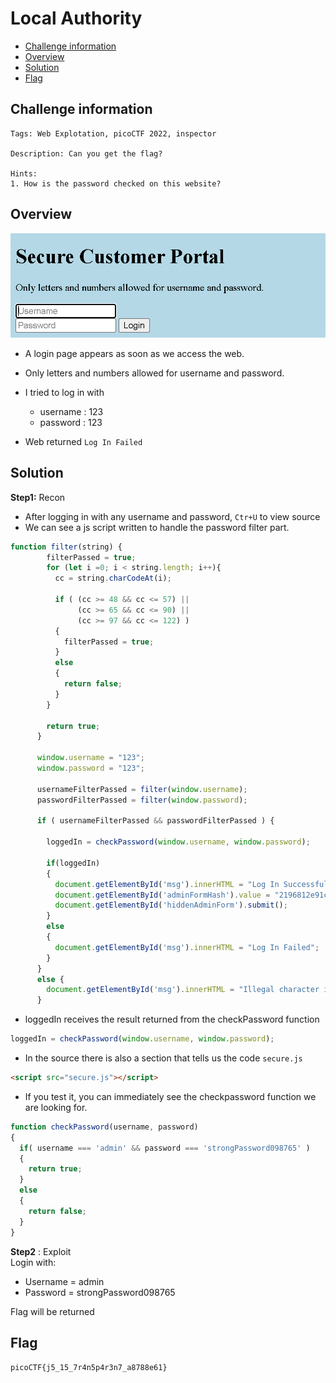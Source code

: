 # Local Authority
- [Challenge information](#challenge-information)
- [Overview](#overview)
- [Solution](#solution)
- [Flag](#flag)
## Challenge information
```text
Tags: Web Explotation, picoCTF 2022, inspector

Description: Can you get the flag?

Hints: 
1. How is the password checked on this website?
```
## Overview
![alt text](/picoCTF/Static/Images/Local_Authority/image.png)  
* A login page appears as soon as we access the web.  
* Only letters and numbers allowed for username and password.  
* I tried to log in with  
    * username : 123  
    * password : 123  

* Web returned `Log In Failed`
## Solution
**Step1:** Recon  
* After logging in with any username and password, `Ctr+U` to view source  
* We can see a js script written to handle the password filter part.  
```Javascript
function filter(string) {
        filterPassed = true;
        for (let i =0; i < string.length; i++){
          cc = string.charCodeAt(i);
          
          if ( (cc >= 48 && cc <= 57) ||
               (cc >= 65 && cc <= 90) ||
               (cc >= 97 && cc <= 122) )
          {
            filterPassed = true;     
          }
          else
          {
            return false;
          }
        }
        
        return true;
      }
    
      window.username = "123";
      window.password = "123";
      
      usernameFilterPassed = filter(window.username);
      passwordFilterPassed = filter(window.password);
      
      if ( usernameFilterPassed && passwordFilterPassed ) {
      
        loggedIn = checkPassword(window.username, window.password);
        
        if(loggedIn)
        {
          document.getElementById('msg').innerHTML = "Log In Successful";
          document.getElementById('adminFormHash').value = "2196812e91c29df34f5e217cfd639881";
          document.getElementById('hiddenAdminForm').submit();
        }
        else
        {
          document.getElementById('msg').innerHTML = "Log In Failed";
        }
      }
      else {
        document.getElementById('msg').innerHTML = "Illegal character in username or password."
      }
```
* loggedIn receives the result returned from the checkPassword function  
 ```Javascript
 loggedIn = checkPassword(window.username, window.password);
 ```
* In the source there is also a section that tells us the code `secure.js`
```html
<script src="secure.js"></script>
```  
* If you test it, you can immediately see the checkpassword function we are looking for.
```Javascript
function checkPassword(username, password)
{
  if( username === 'admin' && password === 'strongPassword098765' )
  {
    return true;
  }
  else
  {
    return false;
  }
}
```
**Step2** : Exploit  
Login with:  
* Username = admin  
* Password = strongPassword098765  
  
Flag will be returned
## Flag
`picoCTF{j5_15_7r4n5p4r3n7_a8788e61}`
